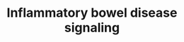 ---
annotations:
- id: PW:0000013
  parent: disease pathway
  type: Pathway Ontology
  value: disease pathway
- id: CL:0000546
  parent: native cell
  type: Cell Type Ontology
  value: T-helper 2 cell
- id: DOID:8778
  type: Disease Ontology
  value: Crohn's disease
- id: PW:0000617
  parent: signaling pathway
  type: Pathway Ontology
  value: altered cytokine mediated signaling pathway
- id: CL:0000545
  parent: native cell
  type: Cell Type Ontology
  value: T-helper 1 cell
- id: DOID:0050589
  type: Disease Ontology
  value: inflammatory bowel disease
- id: DOID:0050589
  type: Disease Ontology
  value: inflammatory bowel disease
- id: PW:0000907
  parent: signaling pathway
  type: Pathway Ontology
  value: interleukin-2 signaling pathway
- id: PW:0000541
  parent: signaling pathway
  type: Pathway Ontology
  value: signaling pathway involving second messengers
- id: CL:0000895
  parent: native cell
  type: Cell Type Ontology
  value: naive thymus-derived CD4-positive, alpha-beta T cell
- id: CL:0009038
  parent: native cell
  type: Cell Type Ontology
  value: colon macrophage
- id: CL:0000235
  parent: native cell
  type: Cell Type Ontology
  value: macrophage
- id: CL:0000542
  parent: native cell
  type: Cell Type Ontology
  value: lymphocyte
- id: PW:0000814
  parent: signaling pathway
  type: Pathway Ontology
  value: Toll-like receptor signaling pathway
- id: CL:0000899
  parent: native cell
  type: Cell Type Ontology
  value: T-helper 17 cell
- id: DOID:8577
  type: Disease Ontology
  value: ulcerative colitis
- id: DOID:5353
  type: Disease Ontology
  value: colonic disease
- id: PW:0000913
  parent: signaling pathway
  type: Pathway Ontology
  value: interleukin-12 family mediated signaling pathway
- id: DOID:2914
  type: Disease Ontology
  value: immune system disease
- id: CL:0000145
  parent: native cell
  type: Cell Type Ontology
  value: professional antigen presenting cell
- id: DOID:0060180
  type: Disease Ontology
  value: colitis
authors:
- ZDLech
- JPippi
- Andra
- Susan
- ImkeGrutters
- Egonw
- Eweitz
- Mkutmon
citedin: ''
communities: []
description: 'Pathway representing the inflammatory bowel disease showing steps leading
  to Crohn''s disease and ulcerative colitis.  '
last-edited: 2024-05-31
ndex: null
organisms:
- Homo sapiens
redirect_from:
- /index.php/Pathway:WP5198
- /instance/WP5198
- /instance/WP5198_r130805
revision: r130805
schema-jsonld:
- '@context': https://schema.org/
  '@id': https://wikipathways.github.io/pathways/WP5198.html
  '@type': Dataset
  creator:
    '@type': Organization
    name: WikiPathways
  description: 'Pathway representing the inflammatory bowel disease showing steps
    leading to Crohn''s disease and ulcerative colitis.  '
  keywords:
  - AP1
  - FOXP3
  - GATA3
  - IFNG
  - IFNGR1
  - IL-4RA
  - IL1
  - IL10
  - IL12
  - IL12RB1
  - IL12RB2
  - IL13
  - IL17
  - IL18
  - IL18RAP
  - IL2
  - IL21
  - IL21R
  - IL22
  - IL23A
  - IL23R
  - IL2RG
  - IL4
  - IL5
  - IL6
  - MDP
  - MHC class 2
  - NF-kB
  - NFATC1
  - NFKB1
  - NOD2
  - Peptidoglycan
  - RORA
  - RORC
  - SMAD2
  - STAT1
  - STAT3
  - STAT4
  - STAT6
  - T-bet
  - TGFB
  - TGFB1
  - TLR2
  - TLR4
  - TLR5
  - TNF
  - TNFA
  - c-MAF
  license: CC0
  name: Inflammatory bowel disease signaling
seo: CreativeWork
title: Inflammatory bowel disease signaling
wpid: WP5198
---